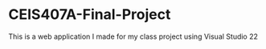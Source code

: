 # CEIS407A-Final-Project
This is a web application I made for my class project using Visual Studio 22
